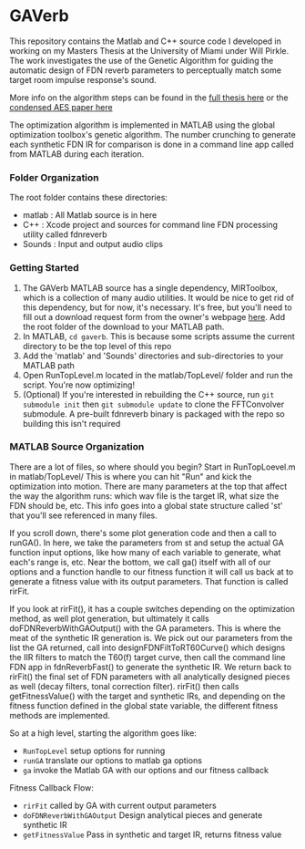 
# GAVerb

This repository contains the Matlab and C++ source code I developed in working on my Masters Thesis at the University of Miami under Will Pirkle. The work investigates the use of the Genetic Algorithm for guiding the automatic design of FDN reverb parameters to perceptually match some target room impulse response's sound.

More info on the algorithm steps can be found in the [full thesis here](http://www.jaycoggin.com/home/automatic-fdn-reverb-design-using-the-genetic-algorithm/) or the [condensed AES paper here](http://www.aes.org/e-lib/browse.cfm?elib=18470)

The optimization algorithm is implemented in MATLAB using the global optimization toolbox's genetic algorithm. The number crunching to generate each synthetic FDN IR for comparison is done in a command line app called from MATLAB during each iteration.

### Folder Organization

The root folder contains these directories:

- matlab : All Matlab source is in here
- C++ : Xcode project and sources for command line FDN processing utility called fdnreverb
- Sounds : Input and output audio clips

### Getting Started

1. The GAVerb MATLAB source has a single dependency, MIRToolbox, which is a collection of many audio utilities. It would be nice to get rid of this dependency, but for now, it's necessary. It's free, but you'll need to fill out a download request form from the owner's webpage [here](https://www.jyu.fi/hum/laitokset/musiikki/en/research/coe/materials/mirtoolbox). Add the root folder of the download to your MATLAB path.
2. In MATLAB, `cd gaverb`. This is because some scripts assume the current directory to be the top level of this repo
3. Add the 'matlab' and 'Sounds' directories and sub-directories to your MATLAB path
4. Open RunTopLevel.m located in the matlab/TopLevel/ folder and run the script. You're now optimizing!
5. (Optional) If you're interested in rebuilding the C++ source, run `git submodule init` then `git submodule update` to clone the FFTConvolver submodule. A pre-built fdnreverb binary is packaged with the repo so building this isn't required

### MATLAB Source Organization

There are a lot of files, so where should you begin? Start in RunTopLoevel.m in matlab/TopLevel/ This is where you can hit "Run" and kick the optimization into motion. There are many parameters at the top that affect the way the algorithm runs: which wav file is the target IR, what size the FDN should be, etc. This info goes into a global state structure called 'st' that you'll see referenced in many files.

If you scroll down, there's some plot generation code and then a call to runGA(). In here, we take the parameters from st and setup the actual GA function input options, like how many of each variable to generate, what each's range is, etc. Near the bottom, we call ga() itself with all of our options and a function handle to our fitness function it will call us back at to generate a fitness value with its output parameters. That function is called rirFit. 

If you look at rirFit(), it has a couple switches depending on the optimization method, as well plot generation, but ultimately it calls doFDNReverbWithGAOutput() with the GA parameters. This is where the meat of the synthetic IR generation is. We pick out our parameters from the list the GA returned, call into designFDNFiltToRT60Curve() which designs the IIR filters to match the T60(f) target curve, then call the command line FDN app in fdnReverbFast() to generate the synthetic IR. We return back to rirFit() the final set of FDN parameters with all analytically designed pieces as well (decay filters, tonal correction filter). rirFit() then calls getFitnessValue() with the target and synthetic IRs, and depending on the fitness function defined in the global state variable, the different fitness methods are implemented.

So at a high level, starting the algorithm goes like:

- `RunTopLevel` 		setup options for running
- `runGA`          		translate our options to matlab ga options
- `ga`              		invoke the Matlab GA with our options and our fitness callback

Fitness Callback Flow:

- `rirFit`           		called by GA with current output parameters
- `doFDNReverbWithGAOutput`   	Design analytical pieces and generate synthetic IR
- `getFitnessValue`    	Pass in synthetic and target IR, returns fitness value




